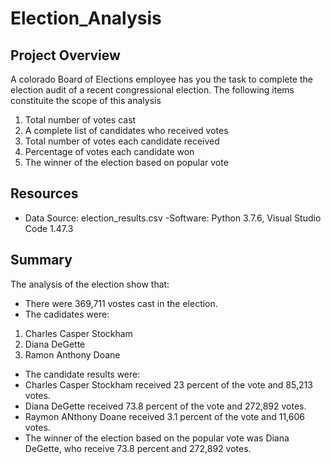 # Election_Analysis

## Project Overview
A colorado Board of Elections employee has you the task to complete the election audit of a recent congressional election. The following items constituite the scope of this analysis
1. Total number of votes cast
2. A complete list of candidates who received votes
3. Total number of votes each candidate received
4. Percentage of votes each candidate won
5. The winner of the election based on popular vote

## Resources
- Data Source: election_results.csv
-Software: Python 3.7.6, Visual Studio Code 1.47.3

## Summary
The analysis of the election show that:
- There were 369,711 vostes cast in the election.
- The cadidates were:
1. Charles Casper Stockham
2. Diana DeGette
3. Ramon Anthony Doane
- The candidate results were:
- Charles Casper Stockham received 23 percent of the vote and 85,213 votes.
- Diana DeGette received 73.8 percent of the vote and 272,892 votes.
- Raymon ANthony Doane received 3.1 percent of the vote and 11,606 votes.
- The winner of the election based on the popular vote was Diana DeGette, who receive 73.8 percent and 272,892 votes.


